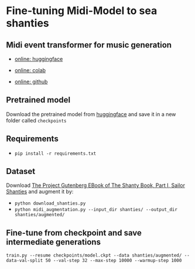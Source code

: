 # Fine-tuning Midi-Model to sea shanties

## Midi event transformer for music generation

- [online: huggingface](https://huggingface.co/spaces/skytnt/midi-composer)

- [online: colab](https://colab.research.google.com/github/SkyTNT/midi-model/blob/main/demo.ipynb)

- [online: github](https://github.com/SkyTNT/midi-model)

## Pretrained model

Download the pretrained model from [huggingface](https://huggingface.co/skytnt/midi-model/blob/main/model.ckpt) and save it in a new folder called `checkpoints`

## Requirements

- `pip install -r requirements.txt`
  
## Dataset

Download [The Project Gutenberg EBook of The Shanty Book, Part I, Sailor Shanties](https://www.gutenberg.org/files/20774/20774-h/20774-h.htm) and augment it by:

- `python download_shanties.py`
- `python midi_augmentation.py --input_dir shanties/ --output_dir shanties/augmented/`

## Fine-tune from checkpoint and save intermediate generations

`train.py --resume checkpoints/model.ckpt --data shanties/augmented/ --data-val-split 50 --val-step 32 --max-step 10000 --warmup-step 1000`
